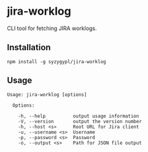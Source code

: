 # jira-worklog

CLI tool for fetching JIRA worklogs.

## Installation

`npm install -g syzygypl/jira-worklog`

## Usage

```
Usage: jira-worklog [options]

  Options:

    -h, --help          output usage information
    -V, --version       output the version number
    -h, --host <s>      Root URL for Jira client
    -u, --username <s>  Username
    -p, --password <s>  Password
    -o, --output <s>    Path for JSON file output
```
